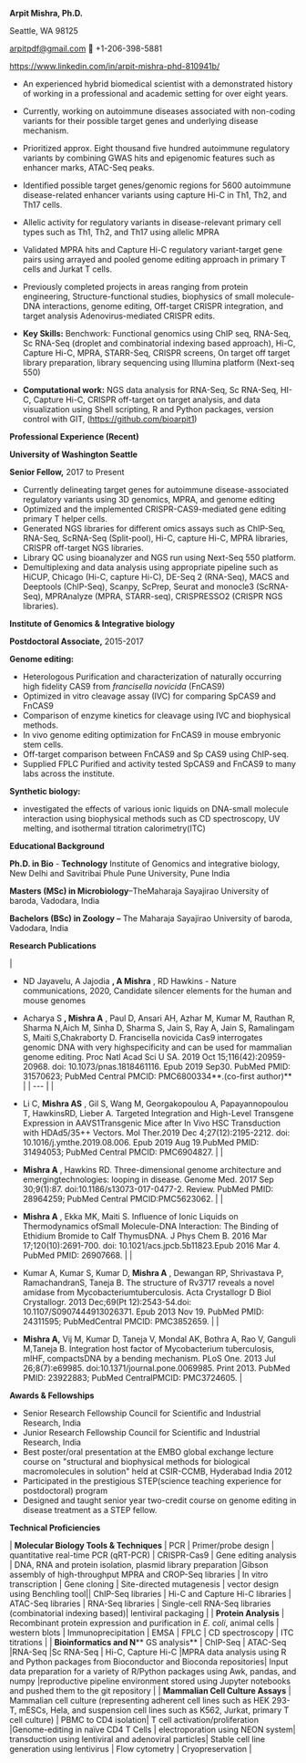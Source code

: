 **Arpit Mishra, Ph.D.**

Seattle, WA 98125

arpitpdf@gmail.com  +1-206-398-5881

https://www.linkedin.com/in/arpit-mishra-phd-810941b/

- An experienced hybrid biomedical scientist with a demonstrated history of working in a professional and academic setting for over eight years.
- Currently, working on autoimmune diseases associated with non-coding variants for their possible target genes and underlying disease mechanism.
- Prioritized approx. Eight thousand five hundred autoimmune regulatory variants by combining GWAS hits and epigenomic features such as enhancer marks, ATAC-Seq peaks.
- Identified possible target genes/genomic regions for 5600 autoimmune disease-related enhancer variants using capture Hi-C in Th1, Th2, and Th17 cells.
- Allelic activity for regulatory variants in disease-relevant primary cell types such as Th1, Th2, and Th17 using allelic MPRA
- Validated MPRA hits and Capture Hi-C regulatory variant-target gene pairs using arrayed and pooled genome editing approach in primary T cells and Jurkat T cells.
- Previously completed projects in areas ranging from protein engineering, Structure-functional studies, biophysics of small molecule-DNA interactions, genome editing, Off-target CRISPR integration, and target analysis Adenovirus-mediated CRISPR edits.

- **Key Skills:**
Benchwork: Functional genomics using ChIP seq, RNA-Seq, Sc RNA-Seq (droplet and combinatorial indexing based approach), Hi-C, Capture Hi-C, MPRA, STARR-Seq, CRISPR screens, On target off target library preparation, library sequencing using Illumina platform (Next-seq 550)
- **Computational work:**
NGS data analysis for RNA-Seq, Sc RNA-Seq, HI-C, Capture Hi-C, CRISPR off-target on target analysis, and data visualization using Shell scripting, R and Python packages, version control with GIT, (https://github.com/bioarpit1)

**Professional Experience (Recent)**

**University of Washington Seattle**

**Senior Fellow,** 2017 to Present

- Currently delineating target genes for autoimmune disease-associated regulatory variants using 3D genomics, MPRA, and genome editing
- Optimized and the implemented CRISPR-CAS9-mediated gene editing primary T helper cells.
- Generated NGS libraries for different omics assays such as ChIP-Seq, RNA-Seq, ScRNA-Seq (Split-pool), Hi-C, capture Hi-C, MPRA libraries, CRISPR off-target NGS libraries.
- Library QC using bioanalyzer and NGS run using Next-Seq 550 platform.
- Demultiplexing and data analysis using appropriate pipeline such as HiCUP, Chicago (Hi-C, capture Hi-C), DE-Seq 2 (RNA-Seq), MACS and Deeptools (ChIP-Seq), Scanpy, ScPrep, Seurat and monocle3 (ScRNA-Seq), MPRAnalyze (MPRA, STARR-seq), CRISPRESSO2 (CRISPR NGS libraries).

**Institute of Genomics &amp; Integrative biology**

**Postdoctoral Associate,** 2015-2017

**Genome editing:**

- Heterologous Purification and characterization of naturally occurring high fidelity CAS9 from _francisella novicida_ (FnCAS9)
- Optimized in vitro cleavage assay (IVC) for comparing SpCAS9 and FnCAS9
- Comparison of enzyme kinetics for cleavage using IVC and biophysical methods.
- In vivo genome editing optimization for FnCAS9 in mouse embryonic stem cells.
- Off-target comparison between FnCAS9 and Sp CAS9 using ChIP-seq.
- Supplied FPLC Purified and activity tested SpCAS9 and FnCAS9 to many labs across the institute.

**Synthetic biology:**

- investigated the effects of various ionic liquids on DNA-small molecule interaction using biophysical methods such as CD spectroscopy, UV melting, and isothermal titration calorimetry(ITC)

**Educational Background**

**Ph.D. in Bio** - **Technology** Institute of Genomics and integrative biology, New Delhi and Savitribai Phule Pune University, Pune India

**Masters (MSc) in Microbiology**–TheMaharaja Sayajirao University of baroda, Vadodara, India

**Bachelors (BSc) in Zoology**  **–** The Maharaja Sayajirao University of baroda, Vadodara, India

**Research Publications**

|
- ND Jayavelu, A Jajodia **, A Mishra** , RD Hawkins - Nature communications, 2020, Candidate silencer elements for the human and mouse genomes


- Acharya S **, Mishra A** , Paul D, Ansari AH, Azhar M, Kumar M, Rauthan R, Sharma N,Aich M, Sinha D, Sharma S, Jain S, Ray A, Jain S, Ramalingam S, Maiti S,Chakraborty D. Francisella novicida Cas9 interrogates genomic DNA with very highspecificity and can be used for mammalian genome editing. Proc Natl Acad Sci U SA. 2019 Oct 15;116(42):20959-20968. doi: 10.1073/pnas.1818461116. Epub 2019 Sep30. PubMed PMID: 31570623; PubMed Central PMCID: PMC6800334**.(co-first author)**
 |
| --- |
|
- Li C, **Mishra AS** , Gil S, Wang M, Georgakopoulou A, Papayannopoulou T, HawkinsRD, Lieber A. Targeted Integration and High-Level Transgene Expression in AAVS1Transgenic Mice after In Vivo HSC Transduction with HDAd5/35++ Vectors. Mol Ther.2019 Dec 4;27(12):2195-2212. doi: 10.1016/j.ymthe.2019.08.006. Epub 2019 Aug 19.PubMed PMID: 31494053; PubMed Central PMCID: PMC6904827.
 |
|
- **Mishra A** , Hawkins RD. Three-dimensional genome architecture and emergingtechnologies: looping in disease. Genome Med. 2017 Sep 30;9(1):87. doi:10.1186/s13073-017-0477-2. Review. PubMed PMID: 28964259; PubMed Central PMCID:PMC5623062.
 |
|
- **Mishra A** , Ekka MK, Maiti S. Influence of Ionic Liquids on Thermodynamics ofSmall Molecule-DNA Interaction: The Binding of Ethidium Bromide to Calf ThymusDNA. J Phys Chem B. 2016 Mar 17;120(10):2691-700. doi: 10.1021/acs.jpcb.5b11823.Epub 2016 Mar 4. PubMed PMID: 26907668.
 |
|
- Kumar A, Kumar S, Kumar D, **Mishra A** , Dewangan RP, Shrivastava P, RamachandranS, Taneja B. The structure of Rv3717 reveals a novel amidase from Mycobacteriumtuberculosis. Acta Crystallogr D Biol Crystallogr. 2013 Dec;69(Pt 12):2543-54.doi: 10.1107/S0907444913026371. Epub 2013 Nov 19. PubMed PMID: 24311595; PubMedCentral PMCID: PMC3852659.
 |
|
- **Mishra A,** Vij M, Kumar D, Taneja V, Mondal AK, Bothra A, Rao V, Ganguli M,Taneja B. Integration host factor of Mycobacterium tuberculosis, mIHF, compactsDNA by a bending mechanism. PLoS One. 2013 Jul 26;8(7):e69985. doi:10.1371/journal.pone.0069985. Print 2013. PubMed PMID: 23922883; PubMed CentralPMCID: PMC3724605.
 |

**Awards &amp; Fellowships**

- Senior Research Fellowship Council for Scientific and Industrial Research, India
- Junior Research Fellowship Council for Scientific and Industrial Research, India
- Best poster/oral presentation at the EMBO global exchange lecture course on &quot;structural and biophysical methods for biological macromolecules in solution&quot; held at CSIR-CCMB, Hyderabad India 2012
- Participated in the prestigious STEP(science teaching experience for postdoctoral) program
- Designed and taught senior year two-credit course on genome editing in disease treatment as a STEP fellow.

**Technical Proficiencies**

| **Molecular Biology Tools &amp; Techniques** | PCR | Primer/probe design | quantitative real-time PCR (qRT-PCR) | CRISPR-Cas9 | Gene editing analysis | DNA, RNA and protein isolation, plasmid library preparation |Gibson assembly of high-throughput MPRA and CROP-Seq libraries | In vitro transcription | Gene cloning | Site-directed mutagenesis | vector design using Benchling tool|| ChIP-Seq libraries | Hi-C and Capture Hi-C libraries | ATAC-Seq libraries | RNA-Seq libraries | Single-cell RNA-Seq libraries (combinatorial indexing based)| lentiviral packaging |
| **Protein Analysis** | Recombinant protein expression and purification in _E. coli_, animal cells | western blots | Immunoprecipitation | EMSA | FPLC | CD spectroscopy | ITC titrations |
| **Bioinformatics and N**** GS analysis** | ChIP-Seq | ATAC-Seq |RNA-Seq |Sc RNA-Seq | Hi-C, Capture Hi-C |MPRA data analysis using R and Python packages from Bioconductor and Bioconda repositories| Input data preparation for a variety of R/Python packages using Awk, pandas, and numpy |reproductive pipeline environment stored using Jupyter notebooks and pushed them to the git repository |
| **Mammalian Cell Culture Assays** | Mammalian cell culture (representing adherent cell lines such as HEK 293-T, mESCs, Hela, and suspension cell lines such as K562, Jurkat, primary T cell culture) | PBMC to CD4 isolation| T cell activation/proliferation |Genome-editing in naïve CD4 T Cells | electroporation using NEON system| transduction using lentiviral and adenoviral particles| Stable cell line generation using lentivirus | Flow cytometry | Cryopreservation |
